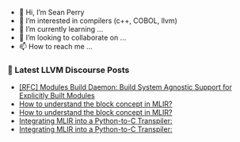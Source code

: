 - 👋 Hi, I’m Sean Perry
- 👀 I’m interested in compilers (c++, COBOL, llvm)
- 🌱 I’m currently learning ...
- 💞️ I’m looking to collaborate on ...
- 📫 How to reach me ...

<!---
s66perry/s66perry is a ✨ special ✨ repository because its `README.md` (this file) appears on your GitHub profile.
You can click the Preview link to take a look at your changes.
--->
### 📕 Latest LLVM Discourse Posts

<!-- DISCOURSE-LLVM:START -->
- [[RFC] Modules Build Daemon: Build System Agnostic Support for Explicitly Built Modules](https://discourse.llvm.org/t/rfc-modules-build-daemon-build-system-agnostic-support-for-explicitly-built-modules/71524?page=3#post_45)
- [How to understand the block concept in MLIR?](https://discourse.llvm.org/t/how-to-understand-the-block-concept-in-mlir/71783#post_6)
- [How to understand the block concept in MLIR?](https://discourse.llvm.org/t/how-to-understand-the-block-concept-in-mlir/71783#post_5)
- [Integrating MLIR into a Python-to-C Transpiler:](https://discourse.llvm.org/t/integrating-mlir-into-a-python-to-c-transpiler/71795#post_2)
- [Integrating MLIR into a Python-to-C Transpiler:](https://discourse.llvm.org/t/integrating-mlir-into-a-python-to-c-transpiler/71795#post_1)
<!-- DISCOURSE-LLVM:END -->
